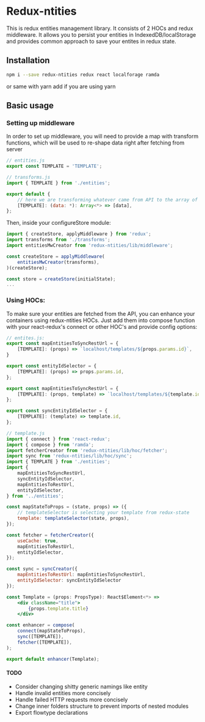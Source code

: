 # Redux-ntities

This is redux entities management library. It consists of 2 HOCs and
redux middleware. It allows you to persist your entities in
IndexedDB/localStorage and provides common approach to save your entites
in redux state.

## Installation

```bash
npm i --save redux-ntities redux react localforage ramda
```

or same with yarn add if you are using yarn

## Basic usage

### Setting up middleware 
In order to set up middleware, you will need to provide a map with 
transform functions, which will be used to re-shape data right after
fetching from server

```javascript
// entities.js
export const TEMPLATE = 'TEMPLATE';

// transforms.js
import { TEMPLATE } from './entities';

export default {
    // here we are transforming whatever came from API to the array of whatever
    [TEMPLATE]: (data: *): Array<*> => [data],
};
```


Then, inside your configureStore module:

```javascript
import { createStore, applyMiddleware } from 'redux';
import transforms from './transforms';
import entitiesMwCreator from 'redux-ntities/lib/middleware';

const createStore = applyMiddleware(
    entitiesMwCreator(transforms),
)(createStore);

const store = createStore(initialState);
...
```


### Using HOCs:

To make sure your entities are fetched from the API, you can enhance your
containers using redux-ntities HOCs. Just add them into compose function
with your react-redux's connect or other HOC's and provide config options:

```jsx
// entites.js:
export const mapEntitiesToSyncRestUrl = {
    [TEMPLATE]: (props) => `localhost/templates/${props.params.id}`,
}

export const entityIdSelector = {
    [TEMPLATE]: (props) => props.params.id,
};

export const mapEntitiesToSyncRestUrl = {
    [TEMPLATE]: (props, template) => `localhost/templates/${template.id}`,
};

export const syncEntityIdSelector = {
    [TEMPLATE]: (template) => template.id,
};

// template.js
import { connect } from 'react-redux';
import { compose } from 'ramda';
import fetcherCreator from 'redux-ntities/lib/hoc/fetcher';
import sync from 'redux-ntities/lib/hoc/sync';
import { TEMPLATE } from './entities';
import {
    mapEntitiesToSyncRestUrl,
    syncEntityIdSelector,
    mapEntitiesToRestUrl,
    entityIdSelector,
} from '../entities';

const mapStateToProps = (state, props) => ({
    // templateSelector is selecting your template from redux-state
    template: templateSelector(state, props),
});

const fetcher = fetcherCreator({
    useCache: true,
    mapEntitiesToRestUrl,
    entityIdSelector,
});

const sync = syncCreator({
    mapEntitiesToRestUrl: mapEntitiesToSyncRestUrl,
    entityIdSelector: syncEntityIdSelector
});

const Template = (props: PropsType): React$Element<*> =>
    <div className="title">
        {props.template.title}
    </div>

const enhancer = compose(
    connect(mapStateToProps),
    sync([TEMPLATE]),
    fetcher([TEMPLATE]),
);

export default enhancer(Template);
```

#### TODO
- Consider changing shitty generic namings like entity
- Handle invalid entities more concisely
- Handle failed HTTP requests more concisely
- Change inner folders structure to prevent imports of nested modules
- Export flowtype declarations

